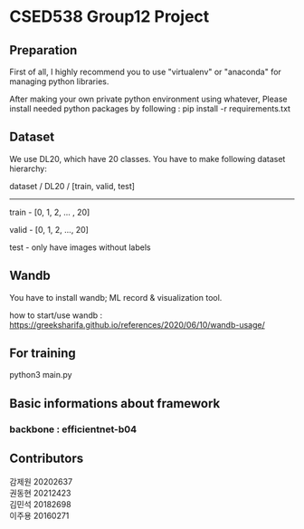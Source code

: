 # CSED538 Group12 Project

## Preparation
First of all, I highly recommend you to use "virtualenv" or "anaconda" for managing python libraries.

After making your own private python environment using whatever, Please install needed python packages by following : pip install -r requirements.txt

## Dataset
We use DL20, which have 20 classes.
You have to make following dataset hierarchy:

dataset / DL20 / [train, valid, test]

---

train - [0, 1, 2, ... , 20]

valid - [0, 1, 2, ..., 20]

test - only have images without labels



## Wandb
You have to install wandb; ML record & visualization tool.

how to start/use wandb : https://greeksharifa.github.io/references/2020/06/10/wandb-usage/

## For training
python3 main.py

## Basic informations about framework
### backbone : efficientnet-b04 

## Contributors
감제원 20202637    
권동현 20212423     
김민석 20182698    
이주용 20160271
